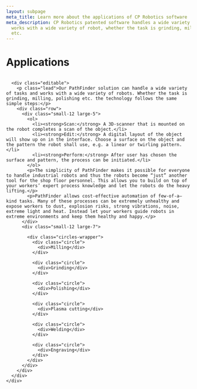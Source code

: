 ```yaml
---
layout: subpage
meta_title: Learn more about the applications of CP Robotics software
meta_description: CP Robotics patented software handles a wide variety of tasks and
  works with a wide variety of robot, whether the task is grinding, milling, polishing
  etc.
---
```


<div class="container">
  <h1 class="editable">Applications</h1>
  <div class="row">
    <div class="small-12 column">

      <div class="editable">
        <p class="lead">Our PathFinder solution can handle a wide variety of tasks and works with a wide variety of robots. Whether the task is grinding, milling, polishing etc. the technology follows the same simple steps:</p>
        <div class="row">
          <div class="small-12 large-5">
            <ol>
              <li><strong>Scan:</strong> A 3D-scanner that is mounted on the robot completes a scan of the object.</li>
              <li><strong>Edit:</strong> A digital layout of the object will show up on in the interface. Choose a surface on the object and the pattern the robot shall use, e.g. a linear or twirling pattern.</li>
              <li><strong>Perform:</strong> After user has chosen the surface and pattern, the process can be initiated.</li>
            </ol>
            <p>The simplicity of PathFinder makes it possible for everyone to handle industrial robots and thus the robots become “just” another tool for the shop floor personnel. This allows you to build on top of your workers’ expert process knowledge and let the robots do the heavy lifting.</p>
            <p>PathFinder allows cost-effective automation of few-of-a–kind tasks. Many of these processes can be extremely unhealthy and expose workers to dust, explosion risks, strong vibrations, noise, extreme light and heat. Instead let your workers guide robots in extreme environments and keep them healthy and happy.</p>
          </div>
          <div class="small-12 large-7">

            <div class="circles-wrapper">
              <div class="circle">
                <div>Milling</div>
              </div>

              <div class="circle">
                <div>Grinding</div>
              </div>

              <div class="circle">
                <div>Polishing</div>
              </div>

              <div class="circle">
                <div>Plasma cutting</div>
              </div>

              <div class="circle">
                <div>Welding</div>
              </div>

              <div class="circle">
                <div>Engraving</div>
              </div>
            </div>
          </div>
        </div>
      </div>
    </div>
  </div>
</div>

